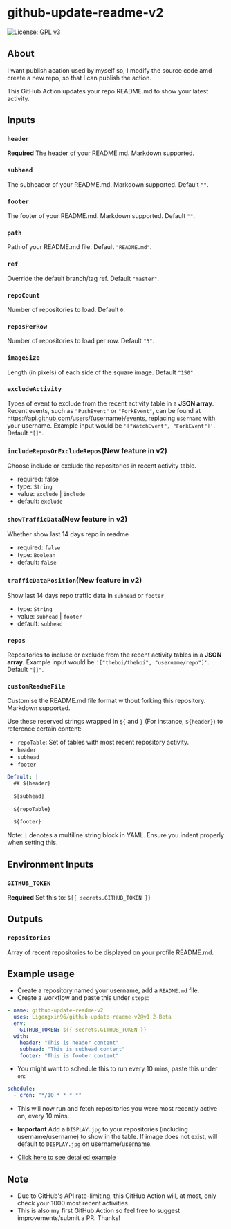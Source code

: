 # github-update-readme-v2

[![License: GPL v3](https://img.shields.io/badge/License-GPLv3-blue.svg)](https://www.gnu.org/licenses/gpl-3.0)

## About

I want publish acation used by myself so, I modify the source code amd create a new repo, so that I can publish the action.

This GitHub Action updates your repo README.md to show your latest activity.

## Inputs

### `header`

**Required** The header of your README.md. Markdown supported.

### `subhead`

The subheader of your README.md. Markdown supported. Default `""`.

### `footer`

The footer of your README.md. Markdown supported. Default `""`.

### `path`

Path of your README.md file. Default `"README.md"`.

### `ref`

Override the default branch/tag ref. Default `"master"`.

### `repoCount`

Number of repositories to load. Default `0`.

### `reposPerRow`

Number of repositories to load per row. Default `"3"`.

### `imageSize`

Length (in pixels) of each side of the square image. Default `"150"`.

### `excludeActivity`

Types of event to exclude from the recent activity table in a **JSON array**. Recent events, such as `"PushEvent"` or `"ForkEvent"`, can be found at https://api.github.com/users/{username}/events, replacing `username` with your username. Example input would be `'["WatchEvent", "ForkEvent"]'`. Default `"[]"`.

### `includeReposOrExcludeRepos`(New feature in v2)

Choose include or exclude the repositories in recent activity table.
- required: false
- type: `String`
- value: `exclude` | `include`
- default: `exclude`

### `showTrafficData`(New feature in v2)

Whether show last 14 days repo in readme
- required: `false`
- type: `Boolean`
- default: `false`

### `trafficDataPosition`(New feature in v2)

Show last 14 days repo traffic data in `subhead` or `footer`
- type: `String`
- value: `subhead` | `footer`
- default: `subhead`

### `repos`

Repositories to include or exclude from the recent activity tables in a **JSON array**. Example input would be `'["theboi/theboi", "username/repo"]'`. Default `"[]"`.

### `customReadmeFile`

Customise the README.md file format without forking this repository. Markdown supported.

Use these reserved strings wrapped in `${` and `}` (For instance, `${header}`) to reference certain content:
- `repoTable`: Set of tables with most recent repository activity.
- `header`
- `subhead`
- `footer`

```yaml
Default: |
  ## ${header}
      
  ${subhead}
      
  ${repoTable}
      
  ${footer}
```

Note: `|` denotes a multiline string block in YAML. Ensure you indent properly when setting this.

## Environment Inputs

### `GITHUB_TOKEN`

**Required** Set this to: `${{ secrets.GITHUB_TOKEN }}`

## Outputs

### `repositories`

Array of recent repositories to be displayed on your profile README.md.

## Example usage

- Create a repository named your username, add a `README.md` file.
- Create a workflow and paste this under `steps`:
```yaml
- name: github-update-readme-v2
  uses: Ligengxin96/github-update-readme-v2@v1.2-Beta
  env:
    GITHUB_TOKEN: ${{ secrets.GITHUB_TOKEN }}
  with:
    header: "This is header content"
    subhead: "This is subhead content"
    footer: "This is footer content"
```
- You might want to schedule this to run every 10 mins, paste this under `on`:
```yaml
schedule:
  - cron: "*/10 * * * *"
```
- This will now run and fetch repositories you were most recently active on, every 10 mins.
- **Important** Add a `DISPLAY.jpg` to your repositories (including username/username) to show in the table. If image does not exist, will default to `DISPLAY.jpg` on username/username.

- [Click here to see detailed example](https://github.com/Ligengxin96/FetchBingDailyImage/blob/main/.github/workflows/updateREADMEToTriggerDeploy.yml)

## Note

- Due to GitHub's API rate-limiting, this GitHub Action will, at most, only check your 1000 most recent activities.
- This is also my first GitHub Action so feel free to suggest improvements/submit a PR. Thanks!
